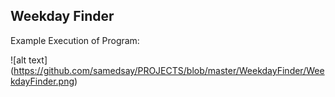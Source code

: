 ## Weekday Finder
  Example Execution of Program:
  
  ![alt text] (https://github.com/samedsay/PROJECTS/blob/master/WeekdayFinder/WeekdayFinder.png)
  
